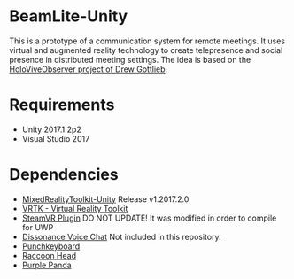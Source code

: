 # BeamLite-Unity
This is a prototype of a communication system for remote meetings. It uses virtual and augmented reality technology to create telepresence and social presence in distributed meeting settings. The idea is based on the [HoloViveObserver project of Drew Gottlieb](https://github.com/dag10/HoloViveObserver). 

# Requirements
- Unity 2017.1.2p2
- Visual Studio 2017

# Dependencies
- [MixedRealityToolkit-Unity](https://github.com/Microsoft/MixedRealityToolkit-Unity) Release v1.2017.2.0
- [VRTK - Virtual Reality Toolkit](https://assetstore.unity.com/packages/tools/vrtk-virtual-reality-toolkit-vr-toolkit-64131)
- [SteamVR Plugin](https://assetstore.unity.com/packages/templates/systems/steamvr-plugin-32647) DO NOT UPDATE! It was modified in order to compile for UWP
- [Dissonance Voice Chat](https://assetstore.unity.com/packages/tools/audio/dissonance-voice-chat-70078) Not included in this repository.
- [Punchkeyboard](https://github.com/rjth/Punchkeyboard)
- [Raccoon Head](https://poly.google.com/view/1UiQMj8dPDY)
- [Purple Panda](https://poly.google.com/view/6hzfsfaC_pW)
